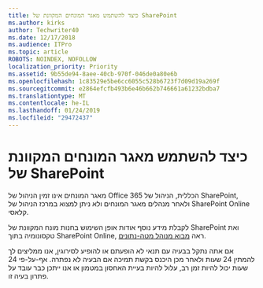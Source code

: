 ```yaml
---
title: כיצד להשתמש מאגר המונחים המקוונת של SharePoint
ms.author: kirks
author: Techwriter40
ms.date: 12/17/2018
ms.audience: ITPro
ms.topic: article
ROBOTS: NOINDEX, NOFOLLOW
localization_priority: Priority
ms.assetid: 9b55de94-8aee-40cb-970f-046de0a80e6b
ms.openlocfilehash: 1c83529e5be6cc6055c528b6723f7d09d19a269f
ms.sourcegitcommit: e2864efcfb493b6e46b662b746661a61232bdba7
ms.translationtype: MT
ms.contentlocale: he-IL
ms.lasthandoff: 01/24/2019
ms.locfileid: "29472437"
---
```

# <a name="how-to-use-the-sharepoint-online-term-store"></a>כיצד להשתמש מאגר המונחים המקוונת של SharePoint

מאגר המונחים אינו זמין הניהול של Office 365 הכללית, הניהול של SharePoint, ולאחר מנהלים מאגר המונחים ולא ניתן למצוא במרכז הניהול של SharePoint Online קלאסי. 
  
לקבלת מידע נוסף אודות אופן השימוש בחנות מונח המקוונת של SharePoint ואת טקסונומיה בתוך SharePoint Online, ראה [מבוא מנוהל מטה-נתונים](https://go.microsoft.com/fwlink/?linkid=2044674&amp;clcid=0x409).
  
אם אתה נתקל בבעיה עם תנאי לא הופעתם או להופיע לסירוגין, אנו ממליצים לך להמתין 24 שעות ולאחר מכן היכנס בקשת תמיכה אם הבעיה לא נפתרה. אף-על-פי 24 שעות יכול להיות זמן רב, עלול להיות בעיית האחסון במטמון או אנו ייתכן כבר עובד על פתרון בעיה זו.
  

